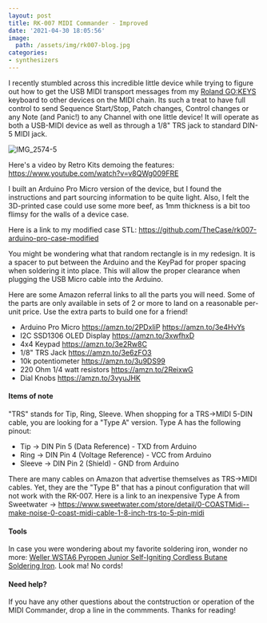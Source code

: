 ```yaml
---
layout: post
title: RK-007 MIDI Commander - Improved
date: '2021-04-30 18:05:56'
image:
  path: /assets/img/rk007-blog.jpg
categories:
- synthesizers
---
```


[](https://www.retrokits.com/shop/rk007/)

I recently stumbled across this incredible little device while trying to figure out how to get the USB MIDI transport messages from my [Roland GO\:KEYS](https://amzn.to/2PFm8Uk) keyboard to other devices on the MIDI chain. Its such a treat to have full control to send Sequence Start/Stop, Patch changes, Control changes or any Note (and Panic!) to any Channel with one little device!  It will operate as both a USB-MIDI device as well as through a 1/8" TRS jack to standard DIN-5 MIDI jack.

![IMG_2574-5](https://res.cloudinary.com/thecase/image/upload/q_auto:good/IMG_2574-5.jpg)

Here's a video by Retro Kits demoing the features: https://www.youtube.com/watch?v=v8QWg009FRE

I built an Arduino Pro Micro version of the device, but I found the instructions and part sourcing information to be quite light. Also, I felt the 3D-printed case could use some more beef, as 1mm thickness is a bit too flimsy for the walls of a device case.

Here is a link to my modified case STL: https://github.com/TheCase/rk007-arduino-pro-case-modified

You might be wondering what that random rectangle is in my redesign.  It is a spacer to put between the Arduino and the KeyPad for proper spacing when soldering it into place.  This will allow the proper clearance when plugging the USB Micro cable into the Arduino.

Here are some Amazon referral links to all the parts you will need.  Some of the parts are only available in sets of 2 or more to land on a reasonable per-unit price.  Use the extra parts to build one for a friend!

- Arduino Pro Micro https://amzn.to/2PDxIiP https://amzn.to/3e4HvYs
- I2C SSD1306 OLED Display https://amzn.to/3xwfhxD
- 4x4 Keypad https://amzn.to/3e2Rw8C
- 1/8" TRS Jack https://amzn.to/3e6zFO3
- 10k potentiometer https://amzn.to/3u9DS99
- 220 Ohm 1/4 watt resistors https://amzn.to/2ReixwG
- Dial Knobs https://amzn.to/3vyuJHK


#### Items of note

"TRS" stands for Tip, Ring, Sleeve. When shopping for a TRS->MIDI 5-DIN cable, you are looking for a "Type A" version.  Type A has the following pinout:

- Tip -> DIN Pin 5 (Data Reference) - TXD from Arduino 
- Ring -> DIN Pin 4 (Voltage Reference) - VCC from Arduino
- Sleeve -> DIN Pin 2 (Shield) - GND from Arduino

There are many cables on Amazon that advertise themselves as TRS->MIDI cables.  Yet, they are the "Type B" that has a pinout configuration that will not work with the RK-007.  Here is a link to an inexpensive Type A from Sweetwater -> https://www.sweetwater.com/store/detail/0-COASTMidi--make-noise-0-coast-midi-cable-1-8-inch-trs-to-5-pin-midi

#### Tools

In case you were wondering about my favorite soldering iron, wonder no more: [Weller WSTA6 Pyropen Junior Self-Igniting Cordless Butane Soldering Iron](https://amzn.to/3u8x7og).  Look ma!  No cords!

#### Need help?

If you have any other questions about the contstruction or operation of the MIDI Commander, drop a line in the commments.  Thanks for reading!
